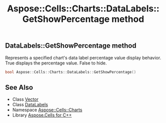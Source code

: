 ﻿---
title: Aspose::Cells::Charts::DataLabels::GetShowPercentage method
linktitle: GetShowPercentage
second_title: Aspose.Cells for C++ API Reference
description: 'Aspose::Cells::Charts::DataLabels::GetShowPercentage method. Represents a specified chart''s data label percentage value display behavior. True displays the percentage value. False to hide in C++.'
type: docs
weight: 2200
url: /cpp/aspose.cells.charts/datalabels/getshowpercentage/
---
## DataLabels::GetShowPercentage method


Represents a specified chart's data label percentage value display behavior. True displays the percentage value. False to hide.

```cpp
bool Aspose::Cells::Charts::DataLabels::GetShowPercentage()
```

## See Also

* Class [Vector](../../../aspose.cells/vector/)
* Class [DataLabels](../)
* Namespace [Aspose::Cells::Charts](../../)
* Library [Aspose.Cells for C++](../../../)
